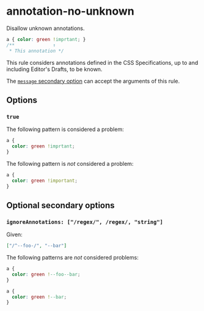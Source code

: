 # annotation-no-unknown

Disallow unknown annotations.

<!-- prettier-ignore -->
```css
a { color: green !imprtant; }
/**              ↑
 * This annotation */
```

This rule considers annotations defined in the CSS Specifications, up to and including Editor's Drafts, to be known.

The [`message` secondary option](https://github.com/stylelint/stylelint/16.17.0/docs/user-guide/configure.md#message) can accept the arguments of this rule.

## Options

### `true`

The following pattern is considered a problem:

<!-- prettier-ignore -->
```css
a {
  color: green !imprtant;
}
```

The following pattern is _not_ considered a problem:

<!-- prettier-ignore -->
```css
a {
  color: green !important;
}
```

## Optional secondary options

### `ignoreAnnotations: ["/regex/", /regex/, "string"]`

Given:

```json
["/^--foo-/", "--bar"]
```

The following patterns are _not_ considered problems:

<!-- prettier-ignore -->
```css
a {
  color: green !--foo--bar;
}
```

<!-- prettier-ignore -->
```css
a {
  color: green !--bar;
}
```
